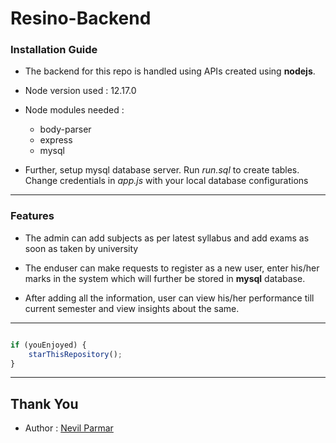 # Resino-Backend


### Installation Guide

* The backend for this repo is handled using APIs created using **nodejs**.

* Node version used : 12.17.0
	
* Node modules needed :
	- body-parser
	- express
	- mysql

* Further, setup mysql database server. Run *run.sql* to create tables. Change credentials in *app.js* with your local database configurations
 
---

### Features

* The admin can add subjects as per latest syllabus and add exams as soon as taken by university

* The enduser can make requests to register as a new user, enter his/her marks in the system which will further be stored in **mysql** database.

* After adding all the information, user can view his/her performance till current semester and view insights about the same.

---------

```javascript

if (youEnjoyed) {
    starThisRepository();
}

```

-----------

## Thank You
- Author : [Nevil Parmar](https://nevilparmar.me)
